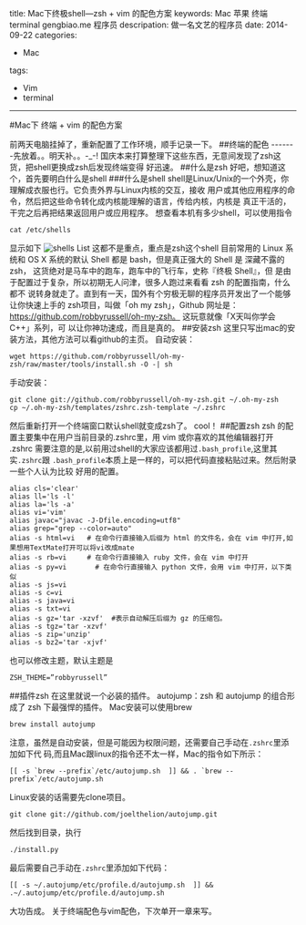 title: Mac下终极shell—zsh + vim 的配色方案
keywords: Mac 苹果 终端 terminal gengbiao.me 程序员 
descripation: 做一名文艺的程序员
date: 2014-09-22
categories:
- Mac
	
tags:
- Vim 
- terminal 

---------
#Mac下 终端 + vim 的配色方案

前两天电脑挂掉了，重新配置了工作环境，顺手记录一下。
##终端的配色
-------先放着。。明天补。。-_-!
国庆本来打算整理下这些东西，无意间发现了zsh这货，把shell更换成zsh后发现终端变得
好迅速。
##什么是zsh
好吧，想知道这个，首先要明白什么是shell
###什么是shell
shell是Linux/Unix的一个外壳，你理解成衣服也行。它负责外界与Linux内核的交互，接收
用户或其他应用程序的命令，然后把这些命令转化成内核能理解的语言，传给内核，内核是
真正干活的，干完之后再把结果返回用户或应用程序。
想查看本机有多少shell，可以使用指令
```
cat /etc/shells
```
显示如下
![shells List](http://coney.qiniudn.com/mac_5FAE29D3-8FD0-4FF2-923C-77388C6CD0FD.png?attname=&e=1412860785&token=gJq7XMKe61C7zF73uUsV1e9QYqD3-fJSyQAAZZZr:By1m3MYhwz5tTZjOpoyZyZLa0WI)
这都不是重点，重点是zsh这个shell
目前常用的 Linux 系统和 OS X 系统的默认 Shell 都是 bash，但是真正强大的 Shell 是
深藏不露的 zsh， 这货绝对是马车中的跑车，跑车中的飞行车，史称『终极 Shell』，但
是由于配置过于复杂，所以初期无人问津，很多人跑过来看看 zsh 的配置指南，什么都不
说转身就走了。直到有一天，国外有个穷极无聊的程序员开发出了一个能够让你快速上手的
zsh项目，叫做「oh my zsh」，Github 网址是：
https://github.com/robbyrussell/oh-my-zsh。  这玩意就像「X天叫你学会 C++」系列，可
以让你神功速成，而且是真的。
##安装zsh
这里只写出mac的安装方法，其他方法可以看github的主页。
自动安装：
```
wget https://github.com/robbyrussell/oh-my-zsh/raw/master/tools/install.sh -O -| sh
```
手动安装：
```
git clone git://github.com/robbyrussell/oh-my-zsh.git ~/.oh-my-zsh
cp ~/.oh-my-zsh/templates/zshrc.zsh-template ~/.zshrc
```
然后重新打开一个终端窗口默认shell就变成zsh了。
cool！
##配置zsh
zsh 的配置主要集中在用户当前目录的.zshrc里，用 vim 或你喜欢的其他编辑器打开
.zshrc
需要注意的是,以前用过shell的大家应该都用过`.bash_profile`,这里其实`.zshrc`跟
`.bash_profile`本质上是一样的，可以把代码直接粘贴过来。然后附录一些个人认为比较
好用的配置。
```
alias cls='clear'
alias ll='ls -l'
alias la='ls -a'
alias vi='vim'
alias javac="javac -J-Dfile.encoding=utf8"
alias grep="grep --color=auto"
alias -s html=vi   # 在命令行直接输入后缀为 html 的文件名，会在 vim 中打开,如果想用TextMate打开可以将vi改成mate
alias -s rb=vi     # 在命令行直接输入 ruby 文件，会在 vim 中打开
alias -s py=vi       # 在命令行直接输入 python 文件，会用 vim 中打开，以下类似
alias -s js=vi
alias -s c=vi
alias -s java=vi
alias -s txt=vi
alias -s gz='tar -xzvf'  #表示自动解压后缀为 gz 的压缩包。
alias -s tgz='tar -xzvf'
alias -s zip='unzip'
alias -s bz2='tar -xjvf'
```

也可以修改主题，默认主题是
```
ZSH_THEME=”robbyrussell”
```
##插件zsh
在这里就说一个必装的插件。
autojump：zsh 和 autojump 的组合形成了 zsh 下最强悍的插件。
Mac安装可以使用brew
```
brew install autojump
```
注意，虽然是自动安装，但是可能因为权限问题，还需要自己手动在`.zshrc`里添加如下代
码,而且Mac跟linux的指令还不太一样，Mac的指令如下所示：
```
[[ -s `brew --prefix`/etc/autojump.sh  ]] && . `brew --prefix`/etc/autojump.sh
```
Linux安装的话需要先clone项目。
```
git clone git://github.com/joelthelion/autojump.git
```
然后找到目录，执行
```
./install.py
```
最后需要自己手动在`.zshrc`里添加如下代码：
```
[[ -s ~/.autojump/etc/profile.d/autojump.sh  ]] && .~/.autojump/etc/profile.d/autojump.sh
```
大功告成。
关于终端配色与vim配色，下次单开一章来写。
